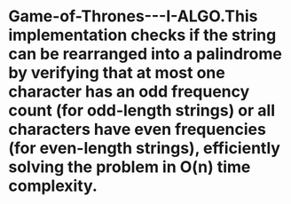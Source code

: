 # Game-of-Thrones---I-ALGO.This implementation checks if the string can be rearranged into a palindrome by verifying that at most one character has an odd frequency count (for odd-length strings) or all characters have even frequencies (for even-length strings), efficiently solving the problem in O(n) time complexity.

